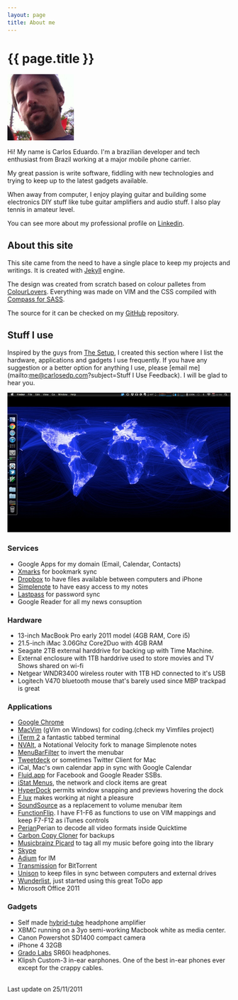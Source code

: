```yaml
---
layout: page
title: About me
---
```

# {{ page.title }}


<img src="/images/Me2.jpg" alt="Me" width=150px class="right">

Hi! My name is Carlos Eduardo. I'm a brazilian developer and tech enthusiast from Brazil working at a major mobile phone carrier.

My great passion is write software, fiddling with new technologies and trying to keep up to the latest gadgets available.

When away from computer, I enjoy playing guitar and building some electronics DIY stuff like tube guitar amplifiers and audio stuff. I also play tennis in amateur level. 

You can see more about my professional profile on [Linkedin](http://br.linkedin.com/in/carlosedp).

## About this site

This site came from the need to have a single place to keep my projects and writings. It is created with [Jekyll](https://github.com/mojombo/jekyll/) engine.

The design was created from scratch based on colour palletes from [ColourLovers](http://www.colourlovers.com/). Everything was made on VIM and the CSS compiled with [Compass for SASS](http://compass-style.org).

The source for it can be checked on my [GitHub](https://github.com/carlosedp/carlosedp.github.com) repository.

## Stuff I use

Inspired by the guys from [The Setup](http://usesthis.com/), I created this section where I list the hardware, applications and gadgets I use frequently. If you have any suggestion or a better option for anything I use, please [email me](mailto:me@carlosedp.com?subject=Stuff I Use Feedback). I will be glad to hear you.

<img src="/images/Desktop.jpg" alt="Desktop" class="center">

### Services

* Google Apps for my domain (Email, Calendar, Contacts)
* [Xmarks](http://www.xmarks.com) for bookmark sync
* [Dropbox](http://www.dropbox.com) to have files available between computers and iPhone
* [Simplenote](https://simple-note.appspot.com) to have easy access to my notes
* [Lastpass](http://www.lastpass.com) for password sync
* Google Reader for all my news consuption

### Hardware

* 13-inch MacBook Pro early 2011 model (4GB RAM, Core i5)
* 21.5-inch iMac 3.06Ghz Core2Duo with 4GB RAM
* Seagate 2TB external harddrive for backing up with Time Machine.
* External enclosure with 1TB harddrive used to store movies and TV Shows shared on wi-fi
* Netgear WNDR3400 wireless router with 1TB HD connected to it's USB
* Logitech V470 bluetooth mouse that's barely used since MBP trackpad is great

### Applications

* [Google Chrome](http://www.google.com/chrome)
* [MacVim](http://code.google.com/p/macvim/) (gVim on Windows) for coding.(check my Vimfiles project)
* [iTerm 2](http://code.google.com/p/iterm2/) a fantastic tabbed terminal
* [NVAlt](http://brettterpstra.com/project/nvalt/), a Notational Velocity fork to manage Simplenote notes
* [MenuBarFilter](http://eece.github.com/MenuBarFilter/) to invert the menubar
* [Tweetdeck](http://www.tweetdeck.com) or sometimes Twitter Client for Mac
* iCal, Mac's own calendar app in sync with Google Calendar
* [Fluid.app](http://www.fluidapp.com) for Facebook and Google Reader SSBs.
* [iStat Menus](http://http://www.islayer.com/), the network and clock items are great
* [HyperDock](http://hyperdock.bahoom.de) permits window snapping and previews hovering the dock
* [F.lux](http://http://stereopsis.com/flux/) makes working at night a pleasure
* [SoundSource](http://www.rogueamoeba.com/freebies/) as a replacement to volume menubar item
* [FunctionFlip](http://kevingessner.com/software/functionflip/). I have F1-F6 as functions to use on VIM mappings and keep F7-F12 as iTunes controls
* [Perian](http://perian.org)Perian to decode all video formats inside Quicktime
* [Carbon Copy Cloner](http://www.bombich.com/) for backups
* [Musicbrainz Picard](http://musicbrainz.org/doc/MusicBrainz_Picard) to tag all my music before going into the library
* [Skype](http://www.skype.com)
* [Adium](http://adium.im) for IM
* [Transmission](http://transmissionbt.com/) for BitTorrent
* [Unison](http://www.cis.upenn.edu/~bcpierce/unison/) to keep files in sync between computers and external drives
* [Wunderlist](http://www.wunderlist.com), just started using this great ToDo app
* Microsoft Office 2011

### Gadgets

* Self made [hybrid-tube](http://diyaudioprojects.com/Solid/12AU7-IRF510-LM317-Headamp/) headphone amplifier
* XBMC running on a 3yo semi-working Macbook white as media center.
* Canon Powershot SD1400 compact camera
* iPhone 4 32GB
* [Grado Labs](http://www.gradolabs.com) SR60i headphones.
* Klipsh Custom-3 in-ear earphones. One of the best in-ear phones ever except for the crappy cables.

<br>
Last update on 25/11/2011
